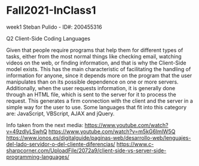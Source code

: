 # Fall2021-InClass1
week1
Steban Pulido - ID#: 200455316

Q2 Client-Side Coding Languages

Given that people require programs that help them for different types of tasks, either from the most normal things like checking email, watching videos on the web, or finding information, and that is why the Client-Side model exists.
This has the main characteristic of facilitating the handling of information for anyone, since it depends more on the program that the user manipulates than on its possible dependence on one or more servers. 
Additionally, when the user requests information, it is generally done through an HTML file, which is sent to the server for it to process the request. 
This generates a firm connection with the client and the server in a simple way for the user to use.
Some languages that fit into this category are: JavaScript, VBScript, AJAX and jQuery.

Info taken from the next media:
https://www.youtube.com/watch?v=49zdlyLSwhQ
https://www.youtube.com/watch?v=m5kG6lmlW5Q
https://www.ionos.es/digitalguide/paginas-web/desarrollo-web/lenguajes-del-lado-servidor-o-del-cliente-diferencias/
https://www.c-sharpcorner.com/UploadFile/2072a9/client-side-vs-server-side-programming-languages/
